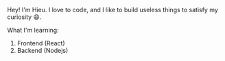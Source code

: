 Hey! I'm Hieu. I love to code, and I like to build useless things to satisfy my curiosity 😄.

What I'm learning:
1. Frontend (React)
2. Backend (Nodejs)
